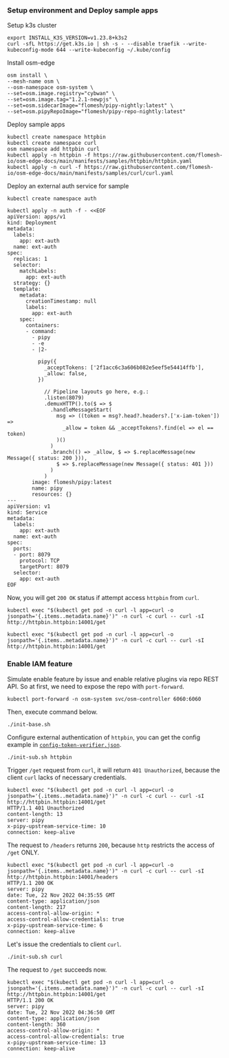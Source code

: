 ### Setup environment and Deploy sample apps

Setup k3s cluster

```shell
export INSTALL_K3S_VERSION=v1.23.8+k3s2
curl -sfL https://get.k3s.io | sh -s - --disable traefik --write-kubeconfig-mode 644 --write-kubeconfig ~/.kube/config
```

Install osm-edge

```shell
osm install \
--mesh-name osm \
--osm-namespace osm-system \
--set=osm.image.registry="cybwan" \
--set=osm.image.tag="1.2.1-newpjs" \
--set=osm.sidecarImage="flomesh/pipy-nightly:latest" \
--set=osm.pipyRepoImage="flomesh/pipy-repo-nightly:latest"
```

Deploy sample apps

```shell
kubectl create namespace httpbin
kubectl create namespace curl
osm namespace add httpbin curl
kubectl apply -n httpbin -f https://raw.githubusercontent.com/flomesh-io/osm-edge-docs/main/manifests/samples/httpbin/httpbin.yaml
kubectl apply -n curl -f https://raw.githubusercontent.com/flomesh-io/osm-edge-docs/main/manifests/samples/curl/curl.yaml
```

Deploy an external auth service for sample

```shell
kubectl create namespace auth

kubectl apply -n auth -f - <<EOF
apiVersion: apps/v1
kind: Deployment
metadata:
  labels:
    app: ext-auth
  name: ext-auth
spec:
  replicas: 1
  selector:
    matchLabels:
      app: ext-auth
  strategy: {}
  template:
    metadata:
      creationTimestamp: null
      labels:
        app: ext-auth
    spec:
      containers:
      - command:
        - pipy
        - -e
        - |2-

          pipy({
            _acceptTokens: ['2f1acc6c3a606b082e5eef5e54414ffb'],
            _allow: false,
          })

            // Pipeline layouts go here, e.g.:
            .listen(8079)
            .demuxHTTP().to($ => $
              .handleMessageStart(
                msg => ((token = msg?.head?.headers?.['x-iam-token']) =>
                  _allow = token && _acceptTokens?.find(el => el == token)
                )()
              )
              .branch(() => _allow, $ => $.replaceMessage(new Message({ status: 200 })),
                $ => $.replaceMessage(new Message({ status: 401 }))
              )
            )
        image: flomesh/pipy:latest
        name: pipy
        resources: {}
---
apiVersion: v1
kind: Service
metadata:
  labels:
    app: ext-auth
  name: ext-auth
spec:
  ports:
  - port: 8079
    protocol: TCP
    targetPort: 8079
  selector:
    app: ext-auth
EOF
```

Now, you will get `200 OK` status if attempt access `httpbin` from `curl`.

```shell
kubectl exec "$(kubectl get pod -n curl -l app=curl -o jsonpath='{.items..metadata.name}')" -n curl -c curl -- curl -sI http://httpbin.httpbin:14001/get

kubectl exec "$(kubectl get pod -n curl -l app=curl -o jsonpath='{.items..metadata.name}')" -n curl -c curl -- curl -sI http://httpbin.httpbin:14001/get
```

### Enable IAM feature

Simulate enable feature by issue and enable relative plugins via repo REST API. So at first, we need to expose the repo with `port-forward`.

```shell
kubectl port-forward -n osm-system svc/osm-controller 6060:6060
```

Then, execute command below.

```shell
./init-base.sh
```

Configure external authentication of `httpbin`, you can get the config example in [`config-token-verifier.json`](./httpbin/config-token-verifier.json).

```shell
./init-sub.sh httpbin
```

Trigger `/get` request from `curl`, it will return `401 Unauthorized`, because the client `curl` lacks of necessary credentials.

```shell
kubectl exec "$(kubectl get pod -n curl -l app=curl -o jsonpath='{.items..metadata.name}')" -n curl -c curl -- curl -sI http://httpbin.httpbin:14001/get
HTTP/1.1 401 Unauthorized
content-length: 13
server: pipy
x-pipy-upstream-service-time: 10
connection: keep-alive
```

The request to `/headers` returns `200`, because `http` restricts the access of `/get` ONLY.

```shell
kubectl exec "$(kubectl get pod -n curl -l app=curl -o jsonpath='{.items..metadata.name}')" -n curl -c curl -- curl -sI http://httpbin.httpbin:14001/headers
HTTP/1.1 200 OK
server: pipy
date: Tue, 22 Nov 2022 04:35:55 GMT
content-type: application/json
content-length: 217
access-control-allow-origin: *
access-control-allow-credentials: true
x-pipy-upstream-service-time: 6
connection: keep-alive
```

Let's issue the credentials to client `curl`.

```shell
./init-sub.sh curl
```

The request to `/get` succeeds now.

```shell
kubectl exec "$(kubectl get pod -n curl -l app=curl -o jsonpath='{.items..metadata.name}')" -n curl -c curl -- curl -sI http://httpbin.httpbin:14001/get
HTTP/1.1 200 OK
server: pipy
date: Tue, 22 Nov 2022 04:36:50 GMT
content-type: application/json
content-length: 360
access-control-allow-origin: *
access-control-allow-credentials: true
x-pipy-upstream-service-time: 13
connection: keep-alive
```